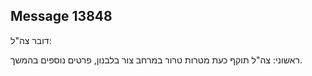 ## Message 13848

דובר צה"ל:

ראשוני: צה"ל תוקף כעת מטרות טרור במרחב צור בלבנון, פרטים נוספים בהמשך.

